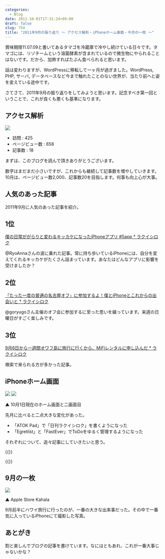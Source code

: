 ```yaml
---
categories:
  - Blog
date: 2011-10-01T17:31:24+09:00
draft: false
slug: 754
title: "2011年9月の振り返り 〜 アクセス解析・iPhoneホーム画面・今月の一枚 〜"
---
```


賞味期限11.07.09と書いてあるタマゴを冷蔵庫で冷やし続けている日々です。タマゴには、リゾチームという溶菌酵素が含まれているので微生物にやられることはないです。だから、加熱すればたぶん食べられると思います。

話は変わりますが、WordPressに移転して一ヶ月が過ぎました。WordPress, PHP, サーバ, データベースなど今まで触れたことのない世界が、当たり前へと姿を変えている途中です。

さてさて、2011年9月の振り返りをしてみようと思います。記念すべき第一回ということで、これが良くも悪くも基準になります。

## アクセス解析

![](/images/2011/10/0754_1.jpg)

* 訪問 : 425
* ページビュー数 : 658
* 記事数 : 18

まずは、このブログを読んで頂きありがとうございます。

数字はまだまだ小さいですが、これからも継続して記事数を増やしていきます。10月は、ページビュー数2,000、記事数20を目指します。何事も向上心が大事。

## 人気のあった記事

2011年9月に人気のあった記事を紹介。

## 1位

[僕の日常ががらりと変わるキッカケになったiPhoneアプリ #5app * ラクイシロク](http://rakuishi.com/archives/382/)

@RyoAnnaさんの波に乗れた記事。常に持ち歩いているiPhoneには、自分を変えてくれるキッカケがたくさん詰まっています。あなたはどんなアプリに影響を受けましたか？

## 2位

[「たった一度の普通の名古屋オフ」に参加するよ！僕とiPhoneとこれからの出会いと * ラクイシロク](http://rakuishi.com/archives/420/)

@goryugoさん主催のオフ会に参加するに至った思いを綴っています。来週の日曜日がすごく楽しみです。

## 3位

[9月6日から一週間オワフ島に旅行に行くから、MiFiレンタルに申し込んだ * ラクイシロク](http://rakuishi.com/archives/59/)

検索で来られる方が多かった記事。

## iPhoneホーム画面

![](/images/2011/10/0754_2.png) ![](/images/2011/10/0754_3.png)

▲ 10月1日現在のホーム画面と二画面目

先月に比べると二点大きな変化があった。

* 「ATOK Pad」で「日刊ラクイシロク」を書くようになった
* 「Egretlist」と「FastEver」でToDoをゆるく管理するようになった

それぞれについて、追々記事にしていきたいと思う。

{{<app id="390360999" title="ATOK Pad 3.0.0（￥1,200）" src="http://a2.mzstatic.com/us/r1000/077/Purple/3e/8d/6e/mzl.wcnerfrh.100x100-75.jpg">}}

{{<app id="363951705" title="Egretlist 1.6.2（￥250）" src="http://a4.mzstatic.com/us/r1000/007/Purple/9d/3f/46/mzi.ibcofpfq.100x100-75.png">}}

## 9月の一枚

![](/images/2011/09/0754_4.jpg)

▲ Apple Store Kahala

9月前半にハワイ旅行に行ったのが、一番の大きな出来事だった。その中で一番気に入っているiPhoneにて撮影した写真。

## あとがき

割と楽しんでブログの記事を書けています。なにはともあれ、これが一番大事じゃないかな？
